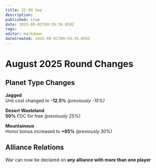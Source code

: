 ```yaml
---
title: 25-09 Sep
description: 
published: true
date: 2025-09-01T09:59:39.859Z
tags: 
editor: markdown
dateCreated: 2025-09-01T09:59:39.859Z
---
```


# August 2025 Round Changes

## __**Planet Type Changes**__
**Jagged**  
Unit cost changed to **-12.5%** _(previously -15%)_

**Desert Wasteland**  
**50%** FDC for free _(previously 25%)_

**Mountainous**  
Honor bonus increased to **+65%** _(previously 30%)_

## __**Alliance Relations**__
War can now be declared on **any alliance with more than one player**
